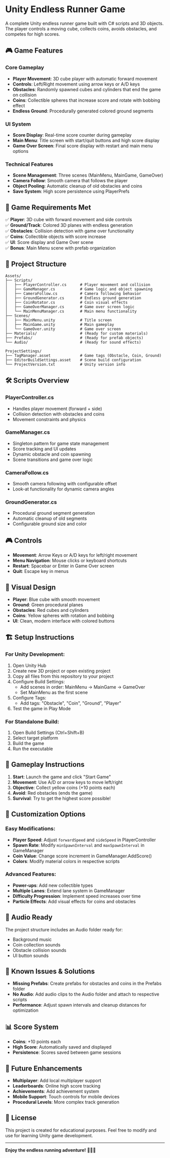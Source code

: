 # Unity Endless Runner Game

A complete Unity endless runner game built with C# scripts and 3D objects. The player controls a moving cube, collects coins, avoids obstacles, and competes for high scores.

## 🎮 Game Features

### Core Gameplay
- **Player Movement**: 3D cube player with automatic forward movement
- **Controls**: Left/Right movement using arrow keys or A/D keys
- **Obstacles**: Randomly spawned cubes and cylinders that end the game on collision
- **Coins**: Collectible spheres that increase score and rotate with bobbing effect
- **Endless Ground**: Procedurally generated colored ground segments

### UI System
- **Score Display**: Real-time score counter during gameplay
- **Main Menu**: Title screen with start/quit buttons and high score display
- **Game Over Screen**: Final score display with restart and main menu options

### Technical Features
- **Scene Management**: Three scenes (MainMenu, MainGame, GameOver)
- **Camera Follow**: Smooth camera that follows the player
- **Object Pooling**: Automatic cleanup of old obstacles and coins
- **Save System**: High score persistence using PlayerPrefs

## 🎯 Game Requirements Met

✅ **Player**: 3D cube with forward movement and side controls  
✅ **Ground/Track**: Colored 3D planes with endless generation  
✅ **Obstacles**: Collision detection with game over functionality  
✅ **Coins**: Collectible objects with score increase  
✅ **UI**: Score display and Game Over scene  
✅ **Bonus**: Main Menu scene with prefab organization  

## 📁 Project Structure

```
Assets/
├── Scripts/
│   ├── PlayerController.cs      # Player movement and collision
│   ├── GameManager.cs           # Game logic and object spawning
│   ├── CameraFollow.cs          # Camera following behavior
│   ├── GroundGenerator.cs       # Endless ground generation
│   ├── CoinRotator.cs           # Coin visual effects
│   ├── GameOverManager.cs       # Game over screen logic
│   └── MainMenuManager.cs       # Main menu functionality
├── Scenes/
│   ├── MainMenu.unity           # Title screen
│   ├── MainGame.unity           # Main gameplay
│   └── GameOver.unity           # Game over screen
├── Materials/                   # (Ready for custom materials)
├── Prefabs/                     # (Ready for prefab objects)
└── Audio/                       # (Ready for sound effects)

ProjectSettings/
├── TagManager.asset             # Game tags (Obstacle, Coin, Ground)
├── EditorBuildSettings.asset    # Scene build configuration
└── ProjectVersion.txt           # Unity version info
```

## 🛠️ Scripts Overview

### PlayerController.cs
- Handles player movement (forward + side)
- Collision detection with obstacles and coins
- Movement constraints and physics

### GameManager.cs
- Singleton pattern for game state management
- Score tracking and UI updates
- Dynamic obstacle and coin spawning
- Scene transitions and game over logic

### CameraFollow.cs
- Smooth camera following with configurable offset
- Look-at functionality for dynamic camera angles

### GroundGenerator.cs
- Procedural ground segment generation
- Automatic cleanup of old segments
- Configurable ground size and color

## 🎮 Controls

- **Movement**: Arrow Keys or A/D keys for left/right movement
- **Menu Navigation**: Mouse clicks or keyboard shortcuts
- **Restart**: Spacebar or Enter in Game Over screen
- **Quit**: Escape key in menus

## 🎨 Visual Design

- **Player**: Blue cube with smooth movement
- **Ground**: Green procedural planes
- **Obstacles**: Red cubes and cylinders
- **Coins**: Yellow spheres with rotation and bobbing
- **UI**: Clean, modern interface with colored buttons

## 🏗️ Setup Instructions

### For Unity Development:
1. Open Unity Hub
2. Create new 3D project or open existing project
3. Copy all files from this repository to your project
4. Configure Build Settings:
   - Add scenes in order: MainMenu → MainGame → GameOver
   - Set MainMenu as the first scene
5. Configure Tags:
   - Add tags: "Obstacle", "Coin", "Ground", "Player"
6. Test the game in Play Mode

### For Standalone Build:
1. Open Build Settings (Ctrl+Shift+B)
2. Select target platform
3. Build the game
4. Run the executable

## 🎯 Gameplay Instructions

1. **Start**: Launch the game and click "Start Game"
2. **Movement**: Use A/D or arrow keys to move left/right
3. **Objective**: Collect yellow coins (+10 points each)
4. **Avoid**: Red obstacles (ends the game)
5. **Survival**: Try to get the highest score possible!

## 🔧 Customization Options

### Easy Modifications:
- **Player Speed**: Adjust `forwardSpeed` and `sideSpeed` in PlayerController
- **Spawn Rate**: Modify `minSpawnInterval` and `maxSpawnInterval` in GameManager
- **Coin Value**: Change score increment in GameManager.AddScore()
- **Colors**: Modify material colors in respective scripts

### Advanced Features:
- **Power-ups**: Add new collectible types
- **Multiple Lanes**: Extend lane system in GameManager
- **Difficulty Progression**: Implement speed increases over time
- **Particle Effects**: Add visual effects for coins and obstacles

## 🎵 Audio Ready

The project structure includes an Audio folder ready for:
- Background music
- Coin collection sounds
- Obstacle collision sounds
- UI button sounds

## 🐛 Known Issues & Solutions

- **Missing Prefabs**: Create prefabs for obstacles and coins in the Prefabs folder
- **No Audio**: Add audio clips to the Audio folder and attach to respective scripts
- **Performance**: Adjust spawn intervals and cleanup distances for optimization

## 📊 Score System

- **Coins**: +10 points each
- **High Score**: Automatically saved and displayed
- **Persistence**: Scores saved between game sessions

## 🚀 Future Enhancements

- **Multiplayer**: Add local multiplayer support
- **Leaderboards**: Online high score tracking
- **Achievements**: Add achievement system
- **Mobile Support**: Touch controls for mobile devices
- **Procedural Levels**: More complex track generation

## 📝 License

This project is created for educational purposes. Feel free to modify and use for learning Unity game development.

---

**Enjoy the endless running adventure!** 🏃‍♂️💨